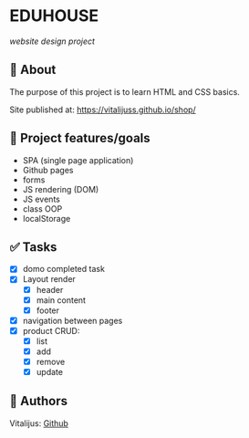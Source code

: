 # EDUHOUSE

_website design project_
<br>

## 🌟 About

The purpose of this project is to learn HTML and CSS basics.

Site published at: https://vitalijuss.github.io/shop/

## 🎯 Project features/goals

-   SPA (single page application)
-   Github pages
-   forms
-   JS rendering (DOM)
-   JS events
-   class OOP
-   localStorage

## ✅ Tasks

-   [x] domo completed task
-   [x] Layout render
    -   [x] header
    -   [x] main content
    -   [x] footer
-   [x] navigation between pages
-   [x] product CRUD:
    -   [x] list
    -   [x] add
    -   [x] remove
    -   [x] update

## 🎅 Authors

Vitalijus: [Github](https://github.com/vitalijuss)
